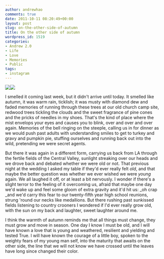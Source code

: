 ```yaml
---
author: andrewhao
comments: true
date: 2011-10-11 08:20:49+00:00
layout: post
slug: on-the-other-side-of-autumn
title: On the other side of autumn
wordpress_id: 1519
categories:
- Andrew 2.0
- Life
- Love
- Memories
- Public
tags:
- instagram
---
```


[![](http://www.andrewhao.com/wp-content/uploads/2011/10/ecef685d4cdd46838de3ad8c6d25515c_7-500x500.jpg)](http://www.andrewhao.com/2011/10/11/on-the-other-side-of-autumn/ecef685d4cdd46838de3ad8c6d25515c_7/)[![](http://www.andrewhao.com/wp-content/uploads/2011/10/e68c24996c324dbdbe77a4f49f20ea60_7-500x500.jpg)](http://www.andrewhao.com/2011/10/11/on-the-other-side-of-autumn/e68c24996c324dbdbe77a4f49f20ea60_7/)

I smelled it coming last week, but it didn't arrive until today. It smelled like autumn, it was warm rain, ticklish; it was musty with diamond dew and faded memories of running through these trees at our old church camp site, redwood trees tickling the clouds and the sweet fragrance of pine cones and the pricks of needles in my shoes. That's the kind of place where the mist envelops your eyes and causes you to blink, over and over and over again. Memories of the bell ringing on the steeple, calling us in for dinner as we would push past adults with understanding smiles to get to turkey and gravy and pumpkin pie, stuffing ourselves and running back out into the wild, pretending we were secret agents.

But there it was again in a different form, carrying us back from LA through the fertile fields of the Central Valley, sunlight streaking over our heads and we drove back and debated whether we were old or not. That previous night at the wedding I asked my table if they'd ever really felt _old_, and that maybe the better question was whether we ever wished we were _young_ again. We all laughed it off, or at least a bit nervously. I wonder if there's a slight terror to the feeling of it overcoming us, afraid that maybe one day we'd wake up and feel some gloom of extra gravity and it'd hit us: _oh crap _and we'd carry this fear to our twenty-fifth year high school reunions, strung 'round our necks like medallions. But there rushing past sunkissed fields listening to country crooners I wondered if I'd ever really grow old, with the sun on my back and laughter, sweet laughter around me.

I think the warmth of autumn reminds me that all things must change, they must grow and move in season. One day I know I must be old, and I will have known a love that is young and weathered, resilient and yielding and tested True. I will have known the courage of a little boy, spoken to the weighty fears of my young man self, into the maturity that awaits on the other side, the line that we will not know we have crossed until the leaves have long since changed their color.
